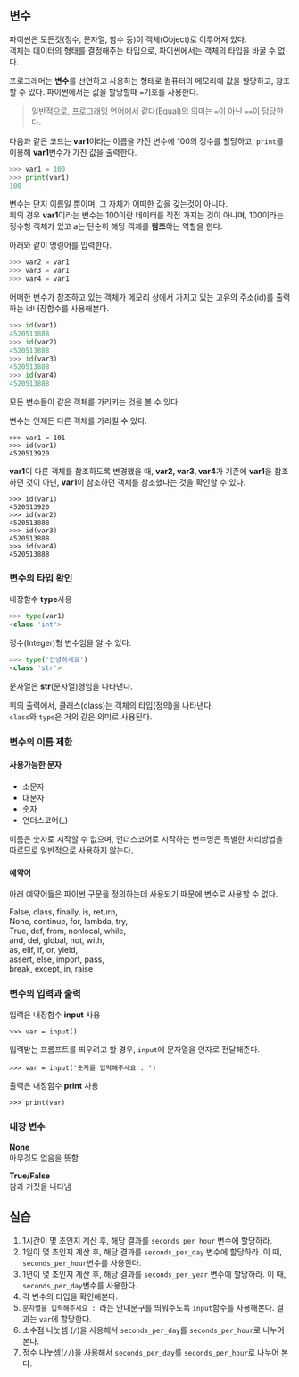 ## 변수

파이썬은 모든것(정수, 문자열, 함수 등)이 객체(Object)로 이루어져 있다.  
객체는 데이터의 형태를 결정해주는 타입으로, 파이썬에서는 객체의 타입을 바꿀 수 없다.

프로그래머는 **변수**를 선언하고 사용하는 형태로 컴퓨터의 메모리에 값을 할당하고, 참조할 수 있다. 파이썬에서는 값을 할당할때 `=`기호를 사용한다.

> 일반적으로, 프로그래밍 언어에서 같다(Equal)의 의미는 `=`이 아닌 `==`이 담당한다.

다음과 같은 코드는 **var1**이라는 이름을 가진 변수에 100의 정수를 할당하고, `print`를 이용해 **var1**변수가 가진 값을 출력한다.

```python
>>> var1 = 100
>>> print(var1)
100
```

변수는 단지 이름일 뿐이며, 그 자체가 어떠한 값을 갖는것이 아니다.  
위의 경우 **var1**이라는 변수는 100이란 데이터를 직접 가지는 것이 아니며, 100이라는 정수형 객체가 있고 a는 단순히 해당 객체를 **참조**하는 역할을 한다.

아래와 같이 명령어를 입력한다.

```python
>>> var2 = var1
>>> var3 = var1
>>> var4 = var1
```

어떠한 변수가 참조하고 있는 객체가 메모리 상에서 가지고 있는 고유의 주소(id)를 출력하는 id내장함수를 사용해본다.

```python
>>> id(var1)
4520513888
>>> id(var2)
4520513888
>>> id(var3)
4520513888
>>> id(var4)
4520513888
```

모든 변수들이 같은 객체를 가리키는 것을 볼 수 있다.

변수는 언제든 다른 객체를 가리킬 수 있다.

```
>>> var1 = 101
>>> id(var1)
4520513920
```

**var1**이 다른 객체를 참조하도록 변경했을 때, **var2, var3, var4**가 기존에 **var1**을 참조하던 것이 아닌, **var1**이 참조하던 객체를 참조했다는 것을 확인할 수 있다.

```
>>> id(var1)
4520513920
>>> id(var2)
4520513888
>>> id(var3)
4520513888
>>> id(var4)
4520513888
```

### 변수의 타입 확인

내장함수 **type**사용  

```python
>>> type(var1)
<class 'int'>
```

정수(Integer)형 변수임을 알 수 있다.

```python
>>> type('안녕하세요')
<class 'str'>
```

문자열은 **str**(문자열)형임을 나타낸다.

위의 출력에서, 클래스(class)는 객체의 타입(정의)을 나타낸다.  
`class`와 `type`은 거의 같은 의미로 사용된다.

### 변수의 이름 제한

#### 사용가능한 문자

- 소문자
- 대문자
- 숫자
- 언더스코어(_)

이름은 숫자로 시작할 수 없으며, 언더스코어로 시작하는 변수명은 특별한 처리방법을 따르므로 일반적으로 사용하지 않는다.

#### 예약어

아래 예약어들은 파이썬 구문을 정의하는데 사용되기 때문에 변수로 사용할 수 없다.

False, class, finally, is, return,  
None, continue, for, lambda, try,  
True, def, from, nonlocal, while,  
and, del, global, not, with,  
as, elif, if, or, yield,  
assert, else, import, pass,    
break, except, in, raise

### 변수의 입력과 출력

입력은 내장함수 **input** 사용

```
>>> var = input()
```

입력받는 프롬프트를 띄우려고 할 경우, `input`에 문자열을 인자로 전달해준다.

```
>>> var = input('숫자를 입력해주세요 : ')
```

출력은 내장함수 **print** 사용

```
>>> print(var)
```

### 내장 변수

**None**  
아무것도 없음을 뜻함

**True/False**  
참과 거짓을 나타냄

## 실습

1. 1시간이 몇 초인지 계산 후, 해당 결과를 `seconds_per_hour` 변수에 할당하라.
1. 1일이 몇 초인지 계산 후, 해당 결과를 `seconds_per_day` 변수에 할당하라. 이 때, `seconds_per_hour`변수를  사용한다.
2. 1년이 몇 초인지 계산 후, 해당 결과를 `seconds_per_year` 변수에 할당하라. 이 때, `seconds_per_day`변수를 사용한다.
3. 각 변수의 타입을 확인해본다.
4. `문자열을 입력해주세요 : `라는 안내문구를 띄워주도록 `input`함수를 사용해본다. 결과는 `var`에 할당한다.
5. 소수점 나눗셈 (`/`)을 사용해서 `seconds_per_day`를  `seconds_per_hour`로 나누어 본다.
6. 정수 나눗셈(`//`)을 사용해서 `seconds_per_day`를 `seconds_per_hour`로 나누어 본다.
